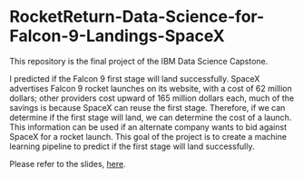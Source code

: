 # RocketReturn-Data-Science-for-Falcon-9-Landings-SpaceX

This repository is the final project of the IBM Data Science Capstone.

I predicted if the Falcon 9 first stage will land successfully. SpaceX advertises Falcon 9 rocket launches on its website, with a cost of 62 million dollars; other providers cost upward of 165 million dollars each, much of the savings is because SpaceX can reuse the first stage. Therefore, if we can determine if the first stage will land, we can determine the cost of a launch. This information can be used if an alternate company wants to bid against SpaceX for a rocket launch.  This goal of the project is to create a machine learning pipeline to predict if the first stage will land successfully.

Please refer to the slides, [here](https://github.com/freddysaav/RocketReturn-Data-Science-for-Falcon-9-Landings-SpaceX-/blob/main/ds-capstone-template-coursera.pdf).
